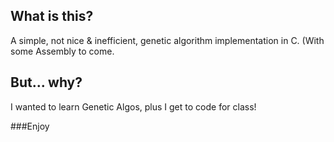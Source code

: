 ## What is this?
A simple, not nice & inefficient, genetic algorithm implementation in C. (With some Assembly to come.

## But... why?
I wanted to learn Genetic Algos, plus I get to code for class!

###Enjoy
